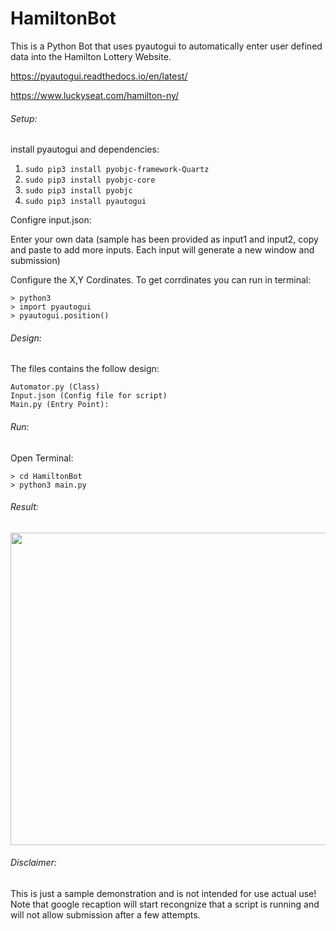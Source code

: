 HamiltonBot
=========

This is a Python Bot that uses pyautogui to automatically enter user defined data into the Hamilton Lottery Website.

https://pyautogui.readthedocs.io/en/latest/

https://www.luckyseat.com/hamilton-ny/

###### Setup:

install pyautogui and dependencies:

  1. ```sudo pip3 install pyobjc-framework-Quartz```
  2. ```sudo pip3 install pyobjc-core```
  3. ```sudo pip3 install pyobjc```
  4. ```sudo pip3 install pyautogui```
  
Configre input.json:

  Enter your own data (sample has been provided as input1 and input2, copy and paste to add more inputs. 
  Each input will generate a new window and submission)
  
  Configure the X,Y Cordinates. To get corrdinates you can run in terminal:
  
    > python3 
    > import pyautogui
    > pyautogui.position()
  
  
###### Design:
  The files contains the follow design:
	
    Automator.py (Class)
    Input.json (Config file for script)
    Main.py (Entry Point):

###### Run:

  Open Terminal:

    > cd HamiltonBot
    > python3 main.py
    
###### Result:

<img src="https://thumbs.gfycat.com/IcyKnobbyHornedviper-size_restricted.gif" width="800" height="500" />

###### Disclaimer:

This is just a sample demonstration and is not intended for use actual use!
Note that google recaption will start recongnize that a script is running and will not allow submission after a few attempts.

